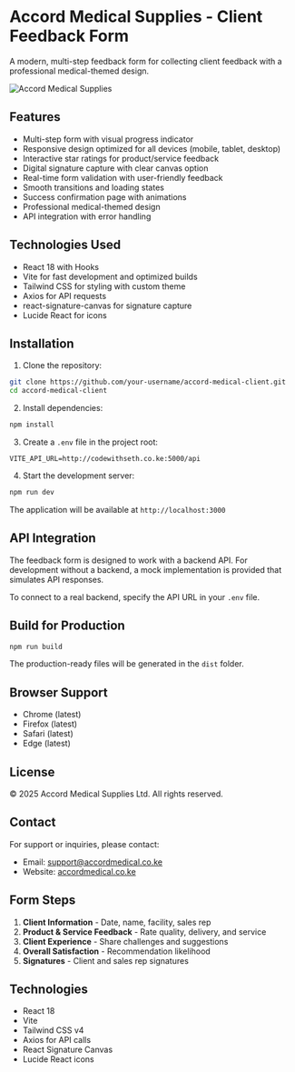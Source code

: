 # Accord Medical Supplies - Client Feedback Form

A modern, multi-step feedback form for collecting client feedback with a professional medical-themed design.

![Accord Medical Supplies](/public/logo.svg)

## Features

- Multi-step form with visual progress indicator
- Responsive design optimized for all devices (mobile, tablet, desktop)
- Interactive star ratings for product/service feedback
- Digital signature capture with clear canvas option
- Real-time form validation with user-friendly feedback
- Smooth transitions and loading states
- Success confirmation page with animations
- Professional medical-themed design
- API integration with error handling

## Technologies Used

- React 18 with Hooks
- Vite for fast development and optimized builds
- Tailwind CSS for styling with custom theme
- Axios for API requests
- react-signature-canvas for signature capture
- Lucide React for icons

## Installation

1. Clone the repository:
```bash
git clone https://github.com/your-username/accord-medical-client.git
cd accord-medical-client
```

2. Install dependencies:
```bash
npm install
```

3. Create a `.env` file in the project root:
```
VITE_API_URL=http://codewithseth.co.ke:5000/api
```

4. Start the development server:
```bash
npm run dev
```

The application will be available at `http://localhost:3000`

## API Integration

The feedback form is designed to work with a backend API. For development without a backend, a mock implementation is provided that simulates API responses.

To connect to a real backend, specify the API URL in your `.env` file.

## Build for Production

```bash
npm run build
```

The production-ready files will be generated in the `dist` folder.

## Browser Support

- Chrome (latest)
- Firefox (latest)
- Safari (latest)
- Edge (latest)

## License

© 2025 Accord Medical Supplies Ltd. All rights reserved.

## Contact

For support or inquiries, please contact:
- Email: support@accordmedical.co.ke
- Website: [accordmedical.co.ke](https://accordmedical.co.ke)

## Form Steps

1. **Client Information** - Date, name, facility, sales rep
2. **Product & Service Feedback** - Rate quality, delivery, and service
3. **Client Experience** - Share challenges and suggestions
4. **Overall Satisfaction** - Recommendation likelihood
5. **Signatures** - Client and sales rep signatures

## Technologies

- React 18
- Vite
- Tailwind CSS v4
- Axios for API calls
- React Signature Canvas
- Lucide React icons
